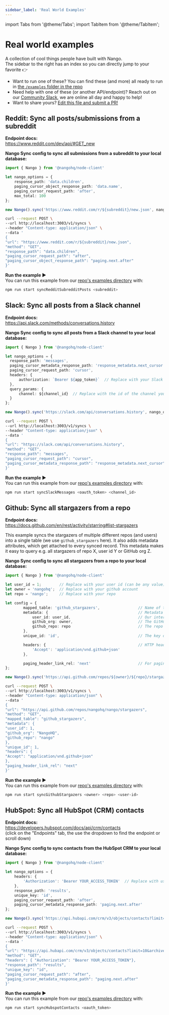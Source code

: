 ```yaml
---
sidebar_label: 'Real World Examples'
---
```

import Tabs from '@theme/Tabs';
import TabItem from '@theme/TabItem';

# Real world examples

A collection of cool things people have built with Nango.  
The sidebar to the right has an index so you can directly jump to your favorite 👉

* Want to run one of these? You can find these (and more) all ready to run in [the `/examples` folder in the repo](https://github.com/NangoHQ/nango/tree/main/examples)
* Need help with one of these (or another API/endpoint)? Reach out on our [Community Slack](https://nango.dev/slack), we are online all day and happy to help!
* Want to share yours? [Edit this file and submit a PR!](https://github.com/nangohq/nango/tree/main/docs/docs/real-world-examples.md)

## Reddit: Sync all posts/submissions from a subreddit

**Endpoint docs:**  
https://www.reddit.com/dev/api/#GET_new

**Nango Sync config to sync all submissions from a subreddit to your local database:**
<Tabs groupId="programming-language">
  <TabItem value="node" label="Node SDK">

```ts
import { Nango } from '@nangohq/node-client'

let nango_options = {
    response_path: 'data.children',
    paging_cursor_object_response_path: 'data.name',
    paging_cursor_request_path: 'after',
    max_total: 100
};

new Nango().sync('https://www.reddit.com/r/${subreddit}/new.json', nango_options);  // Replace ${subreddit} with your subreddit
```
  </TabItem>
  <TabItem value="curl" label="REST API (curl)">

  ```bash
  curl --request POST \
--url http://localhost:3003/v1/syncs \
 --header "Content-type: application/json" \
 --data '
 {
"url": "https://www.reddit.com/r/${subreddit}/new.json",
"method": "GET",
"response_path": "data.children",
"paging_cursor_request_path": "after",
"paging_cursor_object_response_path": "paging.next.after"
}'
  ```
  </TabItem>
</Tabs>

**Run the example ▶️**  
You can run this example from our [repo's examples directory](https://github.com/NangoHQ/nango/tree/main/examples) with:
```bash
npm run start syncRedditSubredditPosts <subreddit>
```

## Slack: Sync all posts from a Slack channel

**Endpoint docs:**  
https://api.slack.com/methods/conversations.history

**Nango Sync config to sync all posts from a Slack channel to your local database:**
<Tabs groupId="programming-language">
  <TabItem value="node" label="Node SDK">

```ts
import { Nango } from '@nangohq/node-client'

let nango_options = {
  response_path: 'messages',
  paging_cursor_metadata_response_path: 'response_metadata.next_cursor',
  paging_cursor_request_path: 'cursor',
  headers: {
      authorization: `Bearer ${app_token}`  // Replace with your Slack oauth_token
  },
  query_params: {
      channel: ${channel_id}  // Replace with the id of the channel you want to sync
  }
};

new Nango().sync('https://slack.com/api/conversations.history', nango_options); 
```
  </TabItem>
  <TabItem value="curl" label="REST API (curl)">

  ```bash
  curl --request POST \
--url http://localhost:3003/v1/syncs \
 --header "Content-type: application/json" \
 --data '
 {
"url": "https://slack.com/api/conversations.history",
"method": "GET",
"response_path": "messages",
"paging_cursor_request_path": "cursor",
"paging_cursor_metadata_response_path": "response_metadata.next_cursor"
}'
  ```
  </TabItem>
</Tabs>

**Run the example ▶️**  
You can run this example from our [repo's examples directory](https://github.com/NangoHQ/nango/tree/main/examples) with:
```bash
npm run start syncSlackMessages <oauth_token> <channel_id>
```

## Github: Sync all stargazers from a repo

**Endpoint docs:**  
https://docs.github.com/en/rest/activity/starring#list-stargazers

This example syncs the stargazers of multiple different repos (and users) into a single table (we use `github_stargazers` here). It also adds metadata attributes, which get attached to every synced record. This metadata makes it easy to query e.g. all stargazers of repo X, user id Y or GitHub org Z.

**Nango Sync config to sync all stargazers from a repo to your local database:**
<Tabs groupId="programming-language">
  <TabItem value="node" label="Node SDK">

```ts
import { Nango } from '@nangohq/node-client'

let user_id = 1;        // Replace with your user id (can be any value)
let owner = 'nangohq';  // Replace with your github account
let repo = 'nango';     // Replace with your repo

let config = {
        mapped_table: 'github_stargazers',                 // Name of the destination table
        metadata: {                                        // Metadata that will get attached to every synced row
            user_id: user_id,                              // Our internal user id (or account id etc.)
            github_org: owner,                             // The GitHub org
            github_repo: repo                              // The repo name
        },
        unique_id: 'id',                                   // The key of the unique id in the records, for upserts

        headers: {                                         // HTTP headers to be sent with every API request
            'Accept': 'application/vnd.github+json'                    // GitHub recommends passing this for every API request
        },

        paging_header_link_rel: 'next'                     // For pagination.
};

new Nango().sync('https://api.github.com/repos/${owner}/${repo}/stargazers', nango_options); 
```
  </TabItem>
  <TabItem value="curl" label="REST API (curl)">

  ```bash
  curl --request POST \
--url http://localhost:3003/v1/syncs \
 --header "Content-type: application/json" \
 --data '
 {
"url": "https://api.github.com/repos/nangohq/nango/stargazers",
"method": "GET",
"mapped_table": "github_stargazers",
"metadata": {
  "user_id": 1,
  "github_org": "NangoHQ",
  "github_repo": "nango"
},
"unique_id": 1,
"headers": {
  "Accept": "application/vnd.github+json"
},
"paging_header_link_rel": "next"
}'
  ```
  </TabItem>
</Tabs>

**Run the example ▶️**  
You can run this example from our [repo's examples directory](https://github.com/NangoHQ/nango/tree/main/examples) with:
```bash
npm run start syncGithubStargazers <owner> <repo> <user-id>
```


## HubSpot: Sync all HubSpot (CRM) contacts

**Endpoint docs:**  
https://developers.hubspot.com/docs/api/crm/contacts  
(click on the "Endpoints" tab, the use the dropdown to find the endpoint or scroll down)

**Nango Sync config to sync contacts from the HubSpot CRM to your local database:**
<Tabs groupId="programming-language">
  <TabItem value="node" label="Node SDK">

```ts
import { Nango } from '@nangohq/node-client'

let nango_options = {
    headers: {
        'Authorization': 'Bearer YOUR_ACCESS_TOKEN'  // Replace with user's access token
    },
    response_path: 'results',
    unique_key: 'id',
    paging_cursor_request_path: 'after',
    paging_cursor_metadata_response_path: 'paging.next.after'
};

new Nango().sync('https://api.hubapi.com/crm/v3/objects/contacts?limit=10&archived=false', nango_options);
```
  </TabItem>
  <TabItem value="curl" label="REST API (curl)">

  ```bash
  curl --request POST \
--url http://localhost:3003/v1/syncs \
 --header "Content-type: application/json" \
 --data '
 {
"url": "https://api.hubapi.com/crm/v3/objects/contacts?limit=10&archived=false",
"method": "GET",
"headers": { "Authorization": "Bearer YOUR_ACCESS_TOKEN"},
"response_path": "results",
"unique_key": "id",
"paging_cursor_request_path": "after",
"paging_cursor_metadata_response_path": "paging.next.after"
}'
  ```
  </TabItem>
</Tabs>

**Run the example ▶️**  
You can run this example from our [repo's examples directory](https://github.com/NangoHQ/nango/tree/main/examples) with:
```bash
npm run start syncHubspotContacts <oauth_token>
```
